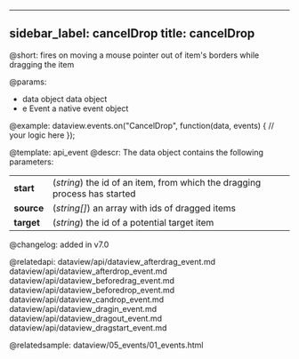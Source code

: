
---
sidebar_label: cancelDrop
title: cancelDrop
---          

@short:
fires on moving a mouse pointer out of item's borders while dragging the item

@params:
- data		object		data object
- e		    Event		a native event object


@example:
dataview.events.on("CancelDrop", function(data, events) {
    // your logic here
});


@template: api_event
@descr:
The data object contains the following parameters:

<table class="webixdoc_links">
	<tbody>
        <tr>
			<td class="webixdoc_links0"><b>start</b></td>
			<td>(<i>string</i>) the id of an item, from which the dragging process has started</td>
		</tr>
        <tr>
			<td class="webixdoc_links0"><b>source</b></td>
			<td>(<i>string[]</i>) an array with ids of dragged items</td>
		</tr>
        <tr>
			<td class="webixdoc_links0"><b>target</b></td>
			<td>(<i>string</i>) the id of a potential target item</td>
		</tr>
    </tbody>
</table>


@changelog: added in v7.0

@relatedapi:
dataview/api/dataview_afterdrag_event.md
dataview/api/dataview_afterdrop_event.md
dataview/api/dataview_beforedrag_event.md
dataview/api/dataview_beforedrop_event.md
dataview/api/dataview_candrop_event.md
dataview/api/dataview_dragin_event.md
dataview/api/dataview_dragout_event.md
dataview/api/dataview_dragstart_event.md

@relatedsample: dataview/05_events/01_events.html